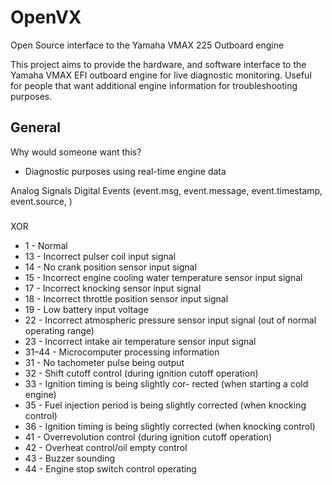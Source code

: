 # OpenVX
Open Source interface to the Yamaha VMAX 225 Outboard engine


This project aims to provide the hardware, and software interface to the Yamaha VMAX EFI outboard engine for live diagnostic monitoring.  Useful for people that want additional engine information for troubleshooting purposes.

## General
Why would someone want this?

- Diagnostic purposes using real-time engine data

Analog Signals
Digital Events (event.msg, event.message, event.timestamp, event.source, )

###
XOR

*  1 - Normal
* 13 - Incorrect pulser coil input signal
* 14 - No crank position sensor input signal
* 15 - Incorrect engine cooling water temperature sensor input signal
* 17 - Incorrect knocking sensor input signal
* 18 - Incorrect throttle position sensor input signal
* 19 - Low battery input voltage
* 22 - Incorrect atmospheric pressure sensor input signal (out of normal operating range)
* 23 - Incorrect intake air temperature sensor input signal
* 31–44 - Microcomputer processing information
* 31 - No tachometer pulse being output
* 32 - Shift cutoff control (during ignition cutoff operation)
* 33 - Ignition timing is being slightly cor- rected (when starting a cold engine)
* 35 - Fuel injection period is being slightly corrected (when knocking control)
* 36 - Ignition timing is being slightly corrected (when knocking control)
* 41 - Overrevolution control (during ignition cutoff operation)
* 42 - Overheat control/oil empty control
* 43 - Buzzer sounding
* 44 - Engine stop switch control operating


